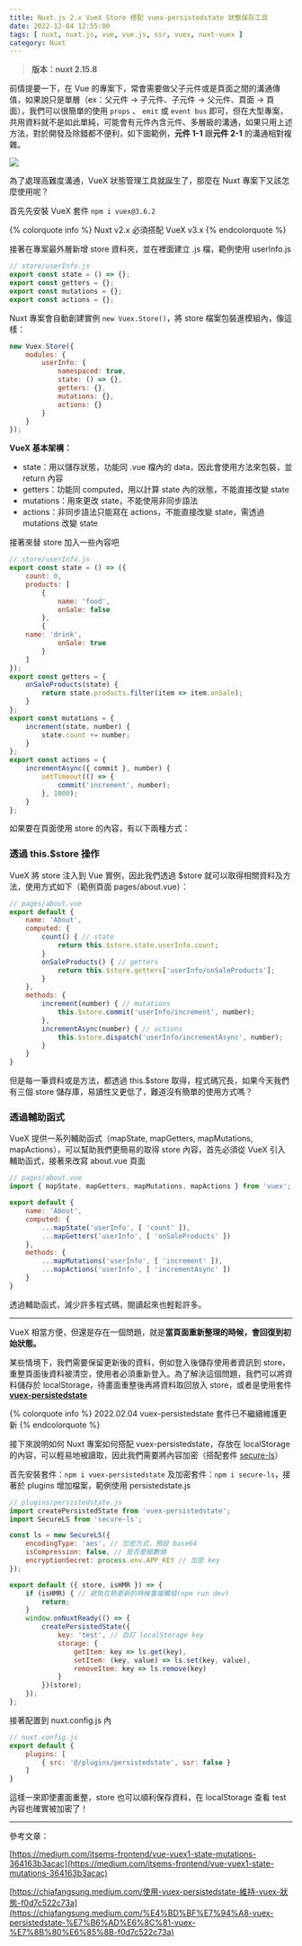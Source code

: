 ```yaml
---
title: Nuxt.js 2.x VueX Store 搭配 vuex-persistedstate 狀態保存工具
date: 2022-12-04 12:55:00
tags: [ nuxt, nuxt.js, vue, vue.js, ssr, vuex, nuxt-vuex ]
category: Nuxt
---
```

> **版本：nuxt 2.15.8**
>

前情提要一下，在 Vue 的專案下，常會需要做父子元件或是頁面之間的溝通傳值，如果說只是單層（ex：父元件 → 子元件、子元件 → 父元件、頁面 → 頁面），我們可以很簡單的使用 `props` 、 `emit` 或 `event bus` 即可，但在大型專案，共用資料就不是如此單純，可能會有元件內含元件、多層級的溝通，如果只用上述方法，對於開發及除錯都不便利，如下圖範例，**元件 1-1** 跟**元件 2-1** 的溝通相對複雜。

<!-- more -->

![](https://i.imgur.com/2y1jUjQ.png)

為了處理高難度溝通，VueX 狀態管理工具就誕生了，那麼在 Nuxt 專案下又該怎麼使用呢？

首先先安裝 VueX 套件 `npm i vuex@3.6.2`

{% colorquote info %}
Nuxt v2.x 必須搭配 VueX v3.x
{% endcolorquote %}

接著在專案最外層新增 store 資料夾，並在裡面建立 .js 檔，範例使用 userInfo.js

```jsx
// store/userInfo.js
export const state = () => {};
export const getters = {};
export const mutations = {};
export const actions = {};
```

Nuxt 專案會自動創建實例 `new Vuex.Store()`，將 store 檔案包裝進模組內，像這樣：

```jsx
new Vuex.Store({
    modules: {
        userInfo: {
            namespaced: true,
            state: () => {},
            getters: {},
            mutations: {},
            actions: {}
        }
    }
});
```

**VueX 基本架構：**

- state：用以儲存狀態，功能同 .vue 檔內的 data，因此會使用方法來包裝，並 return 內容
- getters：功能同 computed，用以計算 state 內的狀態，不能直接改變 state
- mutations：用來更改 state，不能使用非同步語法
- actions：非同步語法只能寫在 actions，不能直接改變 state，需透過 mutations 改變 state

接著來替 store 加入一些內容吧

```jsx
// store/userInfo.js
export const state = () => ({
    count: 0,
    products: [
        {
            name: 'food',
            onSale: false
        },
        {
    name: 'drink',
            onSale: true
        }
    ]
});
export const getters = {
    onSaleProducts(state) {
        return state.products.filter(item => item.onSale);
    }
};
export const mutations = {
    increment(state, number) {
        state.count += number;
    }
};
export const actions = {
    incrementAsync({ commit }, number) {
        setTimeout(() => {
            commit('increment', number);
        }, 1000);
    }
};
```

如果要在頁面使用 store 的內容，有以下兩種方式：

### **透過 this.$store 操作**

VueX 將 store 注入到 Vue 實例，因此我們透過 $store 就可以取得相關資料及方法，使用方式如下（範例頁面 pages/about.vue）：

```jsx
// pages/about.vue
export default {
    name: 'About',
    computed: {
        count() { // state
            return this.$store.state.userInfo.count;
        }
        onSaleProducts() { // getters
            return this.$store.getters['userInfo/onSaleProducts'];
        }
    },
    methods: {
        increment(number) { // mutations
            this.$store.commit('userInfo/increment', number);
        },
        incrementAsync(number) { // actions
            this.$store.dispatch('userInfo/incrementAsync', number);
        }
    }
}
```

但是每一筆資料或是方法，都透過 this.$store 取得，程式碼冗長，如果今天我們有三個 store 儲存庫，易讀性又更低了，難道沒有簡單的使用方式嗎？

### **透過輔助函式**

VueX 提供一系列輔助函式（mapState, mapGetters, mapMutations, mapActions），可以幫助我們更簡易的取得 store 內容，首先必須從 VueX 引入輔助函式，接著來改寫 about.vue 頁面

```jsx
// pages/about.vue
import { mapState, mapGetters, mapMutations, mapActions } from 'vuex';

export default {
    name: 'About',
    computed: {
        ...mapState('userInfo', [ 'count' ]),
        ...mapGetters('userInfo', [ 'onSaleProducts' ])
    },
    methods: {
        ...mapMutations('userInfo', [ 'increment' ]),
        ...mapActions('userInfo', [ 'incrementAsync' ])
    }
}
```

透過輔助函式，減少許多程式碼，閱讀起來也輕鬆許多。

---

VueX 相當方便，但還是存在一個問題，就是**當頁面重新整理的時候，會回復到初始狀態。**

某些情境下，我們需要保留更新後的資料，例如登入後儲存使用者資訊到 store，重整頁面後資料被清空，使用者必須重新登入。為了解決這個問題，我們可以將資料儲存於 localStorage，待畫面重整後再將資料取回放入 store，或者是使用套件 **[vuex-persistedstate](https://github.com/robinvdvleuten/vuex-persistedstate)**

{% colorquote info %}
2022.02.04 vuex-persistedstate 套件已不繼續維護更新
{% endcolorquote %}

接下來說明如何 Nuxt 專案如何搭配 vuex-persistedstate，存放在 localStorage 的內容，可以輕易地被讀取，因此我們需要將內容加密（搭配套件 [secure-ls](https://www.npmjs.com/package/secure-ls)） 

首先安裝套件：`npm i vuex-persistedstate` 及加密套件：`npm i secure-ls`，接著於 plugins 增加檔案，範例使用 persistedstate.js

```jsx
// plugins/persistedstate.js
import createPersistedState from 'vuex-persistedstate';
import SecureLS from 'secure-ls';

const ls = new SecureLS({
    encodingType: 'aes', // 加密方式，預設 base64
    isCompression: false, // 是否壓縮數據
    encryptionSecret: process.env.APP_KEY // 加密 key
});

export default ({ store, isHMR }) => {
    if (isHMR) { // 避免在熱更新的時候重複觸發(npm run dev)
        return;
    }
    window.onNuxtReady(() => {
        createPersistedState({
            key: 'test', // 自訂 localStorage key
            storage: {
                getItem: key => ls.get(key),
                setItem: (key, value) => ls.set(key, value),
                removeItem: key => ls.remove(key)
            }
        })(store);
    });
};
```

接著配置到 nuxt.config.js 內

```jsx
// nuxt.config.js
export default {
    plugins: [
        { src: '@/plugins/persistedstate', ssr: false }
    ]
}
```

這樣一來即使畫面重整，store 也可以順利保存資料，在 localStorage 查看 test 內容也確實被加密了！

---

參考文章：

[https://medium.com/itsems-frontend/vue-vuex1-state-mutations-364163b3acac](https://medium.com/itsems-frontend/vue-vuex1-state-mutations-364163b3acac)

[https://chiafangsung.medium.com/使用-vuex-persistedstate-維持-vuex-狀態-f0d7c522c73a](https://chiafangsung.medium.com/%E4%BD%BF%E7%94%A8-vuex-persistedstate-%E7%B6%AD%E6%8C%81-vuex-%E7%8B%80%E6%85%8B-f0d7c522c73a)